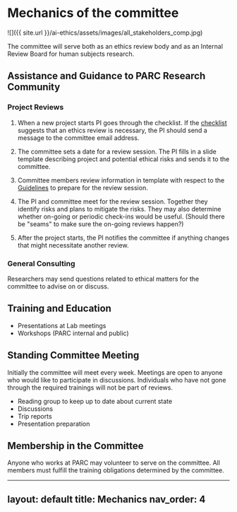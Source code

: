 # Mechanics of the committee

![]({{ site.url }}/ai-ethics/assets/images/all_stakeholders_comp.jpg)


The committee will serve both as an ethics review body and as an Internal
Review Board for human subjects research.

## Assistance and Guidance to PARC Research Community

### Project Reviews

1. When a new project starts PI goes through the checklist. If the
[checklist](AI-Ethics-Checklist.md) suggests that an ethics review is
necessary, the PI should send a message to the committee email address.

2. The committee sets a date for a review session. The PI fills in a slide
template describing project and potential ethical risks and sends it to the
committee.

3. Committee members review information in template with respect to the
[Guidelines](Committee-Guidelines.md) to prepare for the review session.

4. The PI and committee meet for the review session. Together they identify risks
and plans to mitigate the risks. They may also determine whether on-going or
periodic check-ins would be useful. (Should there be "seams" to make sure the
on-going reviews happen?)

5. After the project starts, the PI notifies the committee if anything changes
that might necessitate another review.

### General Consulting

Researchers may send questions related to ethical matters for the committee to
advise on or discuss.


## Training and Education

- Presentations at Lab meetings
- Workshops (PARC internal and public)

## Standing Committee Meeting

Initially the committee will meet every week. Meetings are open to anyone who
would like to participate in discussions. Individuals who have not gone through
the required trainings will not be part of reviews.

- Reading group to keep up to date about current state
- Discussions
- Trip reports
- Presentation preparation

## Membership in the Committee

Anyone who works at PARC may volunteer to serve on the committee. All members must
fulfill the training obligations determined by the committee.

---
layout: default
title: Mechanics
nav_order: 4
---
